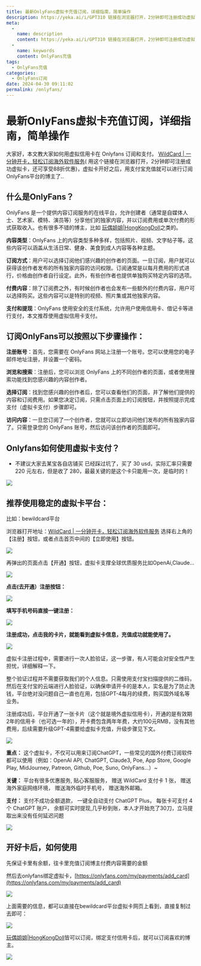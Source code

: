 ```yaml
---
title: 最新OnlyFans虚拟卡充值订阅，详细指南，简单操作
description: https://yeka.ai/i/GPT310 链接在浏览器打开，2分钟即可注册成功虚拟卡，还可享受88折优惠)，虚拟卡开好之后，用支付宝充值就可以进行订阅OnlyFans平台的博主了..
meta: 
  - 
    name: description
    content: https://yeka.ai/i/GPT310 链接在浏览器打开，2分钟即可注册成功虚拟卡，还可享受88折优惠)，虚拟卡开好之后，用支付宝充值就可以进行订阅OnlyFans平台的博主了..
  - 
    name: keywords
    content: OnlyFans充值
tags: 
  - OnlyFans充值
categories: 
  - OnlyFans订阅
date: 2024-04-30 09:11:02
permalink: /onlyfans/
---
```


# 最新OnlyFans虚拟卡充值订阅，详细指南，简单操作
大家好，本文教大家如何用虚拟信用卡在 Onlyfans 订阅和支付。
[WildCard | 一分钟开卡，轻松订阅海外软件服务](https://yeka.ai/i/GPT310)( 用这个链接在浏览器打开，2分钟即可注册成功虚拟卡，还可享受88折优惠)，虚拟卡开好之后，用支付宝充值就可以进行订阅OnlyFans平台的博主了..

## 什么是OnlyFans？
OnlyFans 是一个提供内容订阅服务的在线平台，允许创建者（通常是自媒体人士、艺术家、模特、演员等）分享他们的独家内容，并以订阅费用或单次付费的形式获取收入。也有很多不错的博主，比如 [玩偶姐姐|HongKongDoll](https://hongkongdoll.us/subscribe-onlyfans)之类的。

**内容类型**：OnlyFans 上的内容类型多种多样，包括照片、视频、文字帖子等。这些内容可以涵盖从生活日常、健身、美食到成人内容等各种主题。

**订阅方式**：用户可以选择订阅他们感兴趣的创作者的页面。一旦订阅，用户就可以获得该创作者发布的所有独家内容的访问权限。订阅通常是以每月费用的形式进行，价格由创作者自行设定。此外，有些创作者也提供单独购买特定内容的选项。

**付费内容**：除了订阅费之外，有时候创作者也会发布一些额外的付费内容，用户可以选择购买。这些内容可以是特别的视频、照片集或其他独家内容。

**支付和提现**：OnlyFans 使用安全的支付系统，允许用户使用信用卡、借记卡等进行支付，本文推荐使用虚拟信用卡支付。

## 订阅OnlyFans可以按照以下步骤操作：
**注册账号**：首先，您需要在 OnlyFans 网站上注册一个账号。您可以使用您的电子邮件地址注册，并设置一个密码。

**浏览和搜索**：注册后，您可以浏览 OnlyFans 上的不同创作者的页面，或者使用搜索功能找到您感兴趣的内容创作者。

**选择订阅**：找到您感兴趣的创作者后，您可以查看他们的页面，并了解他们提供的内容和订阅费用。如果您决定订阅，只需点击页面上的订阅按钮，并按照提示完成支付（虚拟卡支付）步骤即可。

**访问内容**：一旦您订阅了一个创作者，您就可以立即访问他们发布的所有独家内容了。只需登录您的 OnlyFans 账号，然后访问该创作者的页面即可。


## Onlyfans如何使用虚拟卡支付？
- 不建议大家去某宝各自店铺买
  已经踩过坑了，买了 30 usd，实际汇率只需要 220 元左右，但是收了 280，最最关键的是这个卡只能用一次，是临时的！

![](https://hlplch.aliyuntm.com/chatgpt/WX20240226-235416.png)

## 推荐使用稳定的虚拟卡平台：
比如：bewildcard平台

浏览器打开地址：[WildCard | 一分钟开卡，轻松订阅海外软件服务](https://yeka.ai/i/GPT310) 选择右上角的【注册】按钮，或者点击首页中间的【立即使用】按钮。

![](https://hlplch.aliyuntm.com/chatgpt/WechatIMG459.jpg)

再弹出的页面点击【开通】按钮，虚拟卡支撑全球优质服务比如OpenAi,Claude...

![](https://hlplch.aliyuntm.com/chatgpt/WX20240412-091301.png)

**点击(去开通）注册按钮：**

![](https://hlplch.aliyuntm.com/chatgpt/WX20240410-183102.png)

**填写手机号码直接一键注册：**

![](https://hlplch.aliyuntm.com/chatgpt/WX20240410-183120.png)

**注册成功，点击我的卡片，就能看到虚拟卡信息，充值成功就能使用了。**

![](https://hlplch.aliyuntm.com/chatgpt/WX20240410-183138.png)

虚拟卡注册过程中，需要进行一次人脸验证，这一步骤，有人可能会对安全性产生担忧，详细解释一下。

整个验证过程并不需要获取我们的个人信息。只需使用支付宝扫描提供的二维码，然后在支付宝的云端进行人脸验证，以确保申请开卡的是本人，实名是为了防止洗钱，平台绝对没问题自己一直也在用，包括GPT-4每月的续费，购买国外域名等业务。

注册成功后，平台开通了一张卡片（这个就是境外虚拟信用卡），开通的是有效期2年的信用卡（也可选一年的），开卡费包含两年年费，大约100元RMB，没有其他费用，后续需要升级GPT-4需要给虚拟卡充值，升级步骤见下文。

![](https://hlplch.aliyuntm.com/chatgpt/WX20240222-004130.png)

**重点：** 这个虚拟卡，不仅可以用来订阅ChatGPT，一些常见的国外付费订阅软件都可以使用（例如：OpenAI API, ChatGPT, Claude3, Poe, App Store, Google Play, MidJourney, Patreon, Github, Poe, Suno, OnlyFans...）~

**关键：** 平台有很多优惠服务,
贴心客服服务，
赠送 WildCard 支付卡 1 张，
赠送海外家庭网络环境，
赠送海外临时手机号，
赠送海外邮箱。

**支付：** 支付不成功全额退款，
一键全自动支付 ChatGPT Plus，
每张卡可支付 4 个 ChatGPT 账户，
余额可实时提现,几乎秒到账，本人才开始充了30刀，立马提取出来没有任何延迟问题

![](https://hlplch.aliyuntm.com/chatgpt/WechatIMG220.jpg)

## 开好卡后，如何使用
先保证卡里有余额，往卡里充值订阅博主付费内容需要的金额

然后去onlyfans绑定虚拟卡，[https://onlyfans.com/my/payments/add_card](https://onlyfans.com/my/payments/add_card)

![](https://hlplch.aliyuntm.com/chatgpt/WX20240226-235847.png)

上面需要的信息，都可以直接在bewildcard平台虚拟卡网页上看到，直接复制过去即可：

![](https://hlplch.aliyuntm.com/chatgpt/WX20240407-201804.png)

[玩偶姐姐|HongKongDoll](https://hongkongdoll.us/subscribe-onlyfans)皆可以订阅，绑定支付信用卡后，就可以订阅喜欢的博主。

![](https://hlplch.aliyuntm.com/chatgpt/WX20240227-000159.png)
